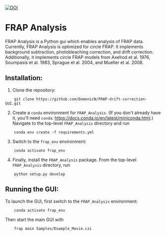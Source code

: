 [![DOI](https://zenodo.org/badge/434790103.svg)](https://zenodo.org/doi/10.5281/zenodo.11089140)

# FRAP Analysis
FRAP Analysis is a Python gui which enables analysis of FRAP data. Currently, FRAP Analysis is optimized for circle FRAP. It implements background subtraction, photobleaching correction, and drift correction. Additionally, it implements circle FRAP models from Axelrod et al. 1976, Soumpasis et al. 1983, Sprague et al. 2004, and Mueller et al. 2008. 

## Installation:
1. Clone the repository:
```
    git clone https://github.com/DomenicN/FRAP-drift-correction-GUI.git
```

2. Create a `conda` environment for `FRAP_Analysis`. (If you don't already have it, you'll need `conda`: https://docs.conda.io/en/latest/miniconda.html.) Navigate to the top-level `FRAP_Analysis` directory and run 

```
    conda env create -f requirements.yml
```

3. Switch to the `frap_env` environment:

```
    conda activate frap_env
```

4. Finally, install the `FRAP_Analysis` package. From the top-level `FRAP_Analysis` directory, run

```
    python setup.py develop
```
## Running the GUI:
To launch the GUI, first switch to the `FRAP_Analysis` environment:

```
    conda activate frap_env
```

Then start the main GUI with

```
    frap main Samples/Example_Movie.czi
```
